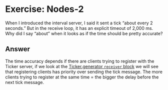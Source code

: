 # Exercise: Nodes-2

When I introduced the interval server, I said it sent a tick “about every 2 seconds.” But in the receive loop, it has an explicit timeout of 2,000 ms. Why did I say “about” when it looks as if the time should be pretty accurate?

## Answer

The time accuracy depends if there are clients trying to register with the Ticker server, if we look at the [Ticker.generator `receiver` block](./1-ticker.exs#L15) we will see that registering clients has priority over sending the tick message. The more clients trying to register at the same time = the bigger the delay before the next tick message.
